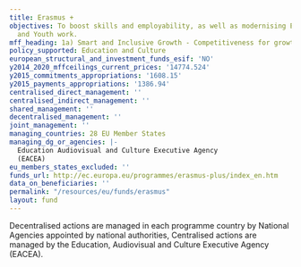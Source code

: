```yaml
---
title: Erasmus +
objectives: To boost skills and employability, as well as modernising Education,Training
  and Youth work.
mff_heading: 1a) Smart and Inclusive Growth - Competitiveness for growth and jobs
policy_supported: Education and Culture
european_structural_and_investment_funds_esif: 'NO'
y2014_2020_mffceilings_current_prices: '14774.524'
y2015_commitments_appropriations: '1608.15'
y2015_payments_appropriations: '1386.94'
centralised_direct_management: ''
centralised_indirect_management: ''
shared_management: ''
decentralised_management: ''
joint_management: ''
managing_countries: 28 EU Member States
managing_dg_or_agencies: |-
  Education Audiovisual and Culture Executive Agency
  (EACEA)
eu_members_states_excluded: ''
funds_url: http://ec.europa.eu/programmes/erasmus-plus/index_en.htm
data_on_beneficiaries: ''
permalink: "/resources/eu/funds/erasmus"
layout: fund
---
```

Decentralised actions are managed in each programme country by National Agencies appointed by national authorities,
Centralised actions are managed by the Education, Audiovisual and Culture Executive Agency (EACEA).